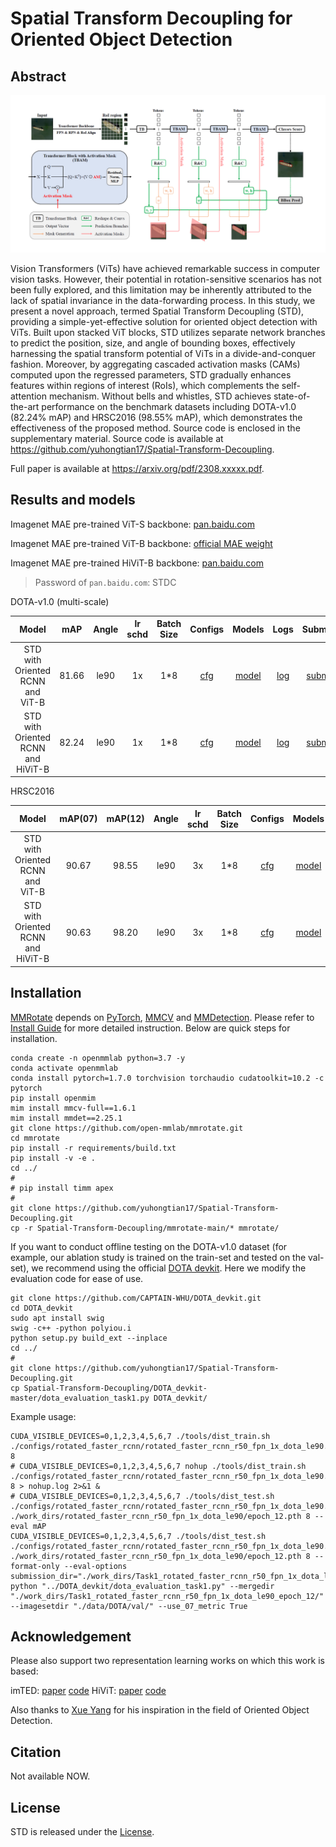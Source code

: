 # Spatial Transform Decoupling for Oriented Object Detection

## Abstract

<div align=center><img src="./figures/framework.png"></div>

Vision Transformers (ViTs) have achieved remarkable success in computer vision tasks. However, their potential in rotation-sensitive scenarios has not been fully explored, and this limitation may be inherently attributed to the lack of spatial invariance in the data-forwarding process. In this study, we present a novel approach, termed Spatial Transform Decoupling (STD), providing a simple-yet-effective solution for oriented object detection with ViTs. Built upon stacked ViT blocks, STD utilizes separate network branches to predict the position, size, and angle of bounding boxes, effectively harnessing the spatial transform potential of ViTs in a divide-and-conquer fashion. Moreover, by aggregating cascaded activation masks (CAMs) computed upon the regressed parameters, STD gradually enhances features within regions of interest (RoIs), which complements the self-attention mechanism. Without bells and whistles, STD achieves state-of-the-art performance on the benchmark datasets including DOTA-v1.0 (82.24\% mAP) and HRSC2016 (98.55\% mAP), which demonstrates the effectiveness of the proposed method. Source code is enclosed in the supplementary material. Source code is available at https://github.com/yuhongtian17/Spatial-Transform-Decoupling.

Full paper is available at https://arxiv.org/pdf/2308.xxxxx.pdf.

## Results and models

Imagenet MAE pre-trained ViT-S backbone: [pan.baidu.com](https://pan.baidu.com/s/19nw-Ry2pGoeHZ0lQ-XehQg)

Imagenet MAE pre-trained ViT-B backbone: [official MAE weight](https://dl.fbaipublicfiles.com/mae/pretrain/mae_pretrain_vit_base_full.pth)

Imagenet MAE pre-trained HiViT-B backbone: [pan.baidu.com](https://pan.baidu.com/s/19nw-Ry2pGoeHZ0lQ-XehQg)

> Password of `pan.baidu.com`: STDC

DOTA-v1.0 (multi-scale)

|               Model                |  mAP  | Angle | lr schd | Batch Size | Configs | Models |  Logs  | Submissions |
| :--------------------------------: | :---: | :---: | :-----: | :--------: | :-----: | :----: | :----: | :---------: |
|  STD with Oriented RCNN and ViT-B  | 81.66 | le90  |   1x    |    1\*8    | [cfg](./mmrotate-main/configs/rotated_imted/dota/vit/rotated_imted_vb1m_oriented_rcnn_vit_base_1x_dota_ms_rr_le90_stdc_xyawh321v.py) | [model](https://pan.baidu.com/s/19nw-Ry2pGoeHZ0lQ-XehQg) | [log](https://pan.baidu.com/s/19nw-Ry2pGoeHZ0lQ-XehQg) | [submission](https://pan.baidu.com/s/19nw-Ry2pGoeHZ0lQ-XehQg) |
| STD with Oriented RCNN and HiViT-B | 82.24 | le90  |   1x    |    1\*8    | [cfg](./mmrotate-main/configs/rotated_imted/dota/hivit/rotated_imted_hb1m_oriented_rcnn_hivitdet_base_1x_dota_ms_rr_le90_stdc_xyawh321v.py) | [model](https://pan.baidu.com/s/19nw-Ry2pGoeHZ0lQ-XehQg) | [log](https://pan.baidu.com/s/19nw-Ry2pGoeHZ0lQ-XehQg) | [submission](https://pan.baidu.com/s/19nw-Ry2pGoeHZ0lQ-XehQg) |

HRSC2016

|               Model                | mAP(07) | mAP(12) | Angle | lr schd | Batch Size | Configs | Models |  Logs  |
| :--------------------------------: | :-----: | :-----: | :---: | :-----: | :--------: | :-----: | :----: | :----: |
|  STD with Oriented RCNN and ViT-B  |  90.67  |  98.55  | le90  |   3x    |    1\*8    | [cfg](./mmrotate-main/configs/rotated_imted/hrsc/vit/rotated_imted_oriented_rcnn_vit_base_3x_hrsc_rr_le90_stdc_xyawh321v.py) | [model](https://pan.baidu.com/s/19nw-Ry2pGoeHZ0lQ-XehQg) | [log](https://pan.baidu.com/s/19nw-Ry2pGoeHZ0lQ-XehQg) |
| STD with Oriented RCNN and HiViT-B |  90.63  |  98.20  | le90  |   3x    |    1\*8    | [cfg](./mmrotate-main/configs/rotated_imted/hrsc/hivit/rotated_imted_oriented_rcnn_hivitdet_base_3x_hrsc_rr_le90_stdc_xyawh321v.py) | [model](https://pan.baidu.com/s/19nw-Ry2pGoeHZ0lQ-XehQg) | [log](https://pan.baidu.com/s/19nw-Ry2pGoeHZ0lQ-XehQg) |

## Installation

[MMRotate](https://github.com/open-mmlab/mmrotate) depends on [PyTorch](https://pytorch.org/), [MMCV](https://github.com/open-mmlab/mmcv) and [MMDetection](https://github.com/open-mmlab/mmdetection).
Please refer to [Install Guide](https://mmrotate.readthedocs.io/en/latest/install.html) for more detailed instruction.
Below are quick steps for installation.

```shell
conda create -n openmmlab python=3.7 -y
conda activate openmmlab
conda install pytorch=1.7.0 torchvision torchaudio cudatoolkit=10.2 -c pytorch
pip install openmim
mim install mmcv-full==1.6.1
mim install mmdet==2.25.1
git clone https://github.com/open-mmlab/mmrotate.git
cd mmrotate
pip install -r requirements/build.txt
pip install -v -e .
cd ../
# 
# pip install timm apex
# 
git clone https://github.com/yuhongtian17/Spatial-Transform-Decoupling.git
cp -r Spatial-Transform-Decoupling/mmrotate-main/* mmrotate/
```

If you want to conduct offline testing on the DOTA-v1.0 dataset (for example, our ablation study is trained on the train-set and tested on the val-set), we recommend using the official [DOTA devkit](https://github.com/CAPTAIN-WHU/DOTA_devkit). Here we modify the evaluation code for ease of use.

```shell
git clone https://github.com/CAPTAIN-WHU/DOTA_devkit.git
cd DOTA_devkit
sudo apt install swig
swig -c++ -python polyiou.i
python setup.py build_ext --inplace
cd ../
# 
git clone https://github.com/yuhongtian17/Spatial-Transform-Decoupling.git
cp Spatial-Transform-Decoupling/DOTA_devkit-master/dota_evaluation_task1.py DOTA_devkit/
```

Example usage:

```shell
CUDA_VISIBLE_DEVICES=0,1,2,3,4,5,6,7 ./tools/dist_train.sh ./configs/rotated_faster_rcnn/rotated_faster_rcnn_r50_fpn_1x_dota_le90.py 8
# CUDA_VISIBLE_DEVICES=0,1,2,3,4,5,6,7 nohup ./tools/dist_train.sh ./configs/rotated_faster_rcnn/rotated_faster_rcnn_r50_fpn_1x_dota_le90.py 8 > nohup.log 2>&1 &
# CUDA_VISIBLE_DEVICES=0,1,2,3,4,5,6,7 ./tools/dist_test.sh ./configs/rotated_faster_rcnn/rotated_faster_rcnn_r50_fpn_1x_dota_le90.py ./work_dirs/rotated_faster_rcnn_r50_fpn_1x_dota_le90/epoch_12.pth 8 --eval mAP
CUDA_VISIBLE_DEVICES=0,1,2,3,4,5,6,7 ./tools/dist_test.sh ./configs/rotated_faster_rcnn/rotated_faster_rcnn_r50_fpn_1x_dota_le90.py ./work_dirs/rotated_faster_rcnn_r50_fpn_1x_dota_le90/epoch_12.pth 8 --format-only --eval-options submission_dir="./work_dirs/Task1_rotated_faster_rcnn_r50_fpn_1x_dota_le90_epoch_12/"
python "../DOTA_devkit/dota_evaluation_task1.py" --mergedir "./work_dirs/Task1_rotated_faster_rcnn_r50_fpn_1x_dota_le90_epoch_12/" --imagesetdir "./data/DOTA/val/" --use_07_metric True
```

## Acknowledgement

Please also support two representation learning works on which this work is based:

imTED: [paper](https://arxiv.org/abs/2205.09613) [code](https://github.com/LiewFeng/imTED)
HiViT: [paper](https://arxiv.org/abs/2205.14949) [code](https://github.com/zhangxiaosong18/hivit)

Also thanks to [Xue Yang](https://yangxue0827.github.io/) for his inspiration in the field of Oriented Object Detection.

## Citation

Not available NOW.

## License

STD is released under the [License](https://github.com/yuhongtian17/Spatial-Transform-Decoupling/blob/main/LICENSE).
